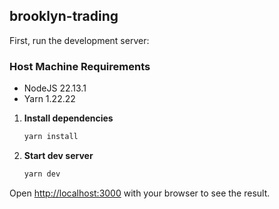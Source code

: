## brooklyn-trading

First, run the development server:

### Host Machine Requirements
* NodeJS 22.13.1
* Yarn 1.22.22

1. **Install dependencies**
   ```sh
   yarn install
   ```
2. **Start dev server**
    ```sh
   yarn dev
   ```

Open [http://localhost:3000](http://localhost:3000) with your browser to see the result.
